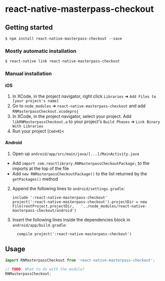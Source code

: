 # react-native-masterpass-checkout

## Getting started

`$ npm install react-native-masterpass-checkout --save`

### Mostly automatic installation

`$ react-native link react-native-masterpass-checkout`

### Manual installation

#### iOS

1. In XCode, in the project navigator, right click `Libraries` ➜ `Add Files to [your project's name]`
2. Go to `node_modules` ➜ `react-native-masterpass-checkout` and add `RNMasterpassCheckout.xcodeproj`
3. In XCode, in the project navigator, select your project. Add `libRNMasterpassCheckout.a` to your project's `Build Phases` ➜ `Link Binary With Libraries`
4. Run your project (`Cmd+R`)<

#### Android

1. Open up `android/app/src/main/java/[...]/MainActivity.java`

- Add `import com.reactlibrary.RNMasterpassCheckoutPackage;` to the imports at the top of the file
- Add `new RNMasterpassCheckoutPackage()` to the list returned by the `getPackages()` method

2. Append the following lines to `android/settings.gradle`:
   ```
   include ':react-native-masterpass-checkout'
   project(':react-native-masterpass-checkout').projectDir = new File(rootProject.projectDir, 	'../node_modules/react-native-masterpass-checkout/android')
   ```
3. Insert the following lines inside the dependencies block in `android/app/build.gradle`:
   ```
     compile project(':react-native-masterpass-checkout')
   ```

## Usage

```javascript
import RNMasterpassCheckout from 'react-native-masterpass-checkout';

// TODO: What to do with the module?
RNMasterpassCheckout;
```
